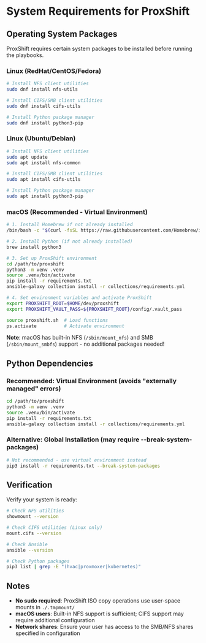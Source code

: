 # System Requirements for ProxShift

## Operating System Packages

ProxShift requires certain system packages to be installed before running the playbooks.

### Linux (RedHat/CentOS/Fedora)
```bash
# Install NFS client utilities
sudo dnf install nfs-utils

# Install CIFS/SMB client utilities  
sudo dnf install cifs-utils

# Install Python package manager
sudo dnf install python3-pip
```

### Linux (Ubuntu/Debian)
```bash
# Install NFS client utilities
sudo apt update
sudo apt install nfs-common

# Install CIFS/SMB client utilities
sudo apt install cifs-utils

# Install Python package manager
sudo apt install python3-pip
```

### macOS (Recommended - Virtual Environment)
```bash
# 1. Install Homebrew if not already installed
/bin/bash -c "$(curl -fsSL https://raw.githubusercontent.com/Homebrew/install/HEAD/install.sh)"

# 2. Install Python (if not already installed)
brew install python3

# 3. Set up ProxShift environment
cd /path/to/proxshift
python3 -m venv .venv
source .venv/bin/activate
pip install -r requirements.txt
ansible-galaxy collection install -r collections/requirements.yml

# 4. Set environment variables and activate ProxShift
export PROXSHIFT_ROOT=$HOME/dev/proxshift
export PROXSHIFT_VAULT_PASS=${PROXSHIFT_ROOT}/config/.vault_pass

source proxshift.sh  # Load functions
ps.activate          # Activate environment
```

**Note**: macOS has built-in NFS (`/sbin/mount_nfs`) and SMB (`/sbin/mount_smbfs`) support - no additional packages needed!

## Python Dependencies

### Recommended: Virtual Environment (avoids "externally managed" errors)
```bash
cd /path/to/proxshift
python3 -m venv .venv
source .venv/bin/activate
pip install -r requirements.txt
ansible-galaxy collection install -r collections/requirements.yml
```

### Alternative: Global Installation (may require --break-system-packages)
```bash
# Not recommended - use virtual environment instead
pip3 install -r requirements.txt --break-system-packages
```

## Verification

Verify your system is ready:

```bash
# Check NFS utilities
showmount --version

# Check CIFS utilities (Linux only)
mount.cifs --version

# Check Ansible
ansible --version

# Check Python packages
pip3 list | grep -E "(hvac|proxmoxer|kubernetes)"
```

## Notes

- **No sudo required**: ProxShift ISO copy operations use user-space mounts in `./.tmpmount/`
- **macOS users**: Built-in NFS support is sufficient; CIFS support may require additional configuration
- **Network shares**: Ensure your user has access to the SMB/NFS shares specified in configuration
